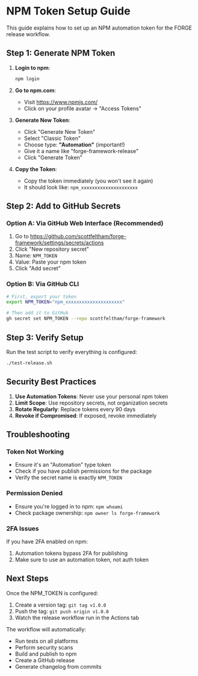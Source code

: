 # NPM Token Setup Guide

This guide explains how to set up an NPM automation token for the FORGE release workflow.

## Step 1: Generate NPM Token

1. **Login to npm**:
   ```bash
   npm login
   ```

2. **Go to npm.com**:
   - Visit https://www.npmjs.com/
   - Click on your profile avatar → "Access Tokens"

3. **Generate New Token**:
   - Click "Generate New Token"
   - Select "Classic Token"
   - Choose type: **"Automation"** (important!)
   - Give it a name like "forge-framework-release"
   - Click "Generate Token"

4. **Copy the Token**:
   - Copy the token immediately (you won't see it again)
   - It should look like: `npm_xxxxxxxxxxxxxxxxxxxxx`

## Step 2: Add to GitHub Secrets

### Option A: Via GitHub Web Interface (Recommended)

1. Go to https://github.com/scottfeltham/forge-framework/settings/secrets/actions
2. Click "New repository secret"
3. Name: `NPM_TOKEN`
4. Value: Paste your npm token
5. Click "Add secret"

### Option B: Via GitHub CLI

```bash
# First, export your token
export NPM_TOKEN="npm_xxxxxxxxxxxxxxxxxxxxx"

# Then add it to GitHub
gh secret set NPM_TOKEN --repo scottfeltham/forge-framework
```

## Step 3: Verify Setup

Run the test script to verify everything is configured:

```bash
./test-release.sh
```

## Security Best Practices

1. **Use Automation Tokens**: Never use your personal npm token
2. **Limit Scope**: Use repository secrets, not organization secrets
3. **Rotate Regularly**: Replace tokens every 90 days
4. **Revoke if Compromised**: If exposed, revoke immediately

## Troubleshooting

### Token Not Working
- Ensure it's an "Automation" type token
- Check if you have publish permissions for the package
- Verify the secret name is exactly `NPM_TOKEN`

### Permission Denied
- Ensure you're logged in to npm: `npm whoami`
- Check package ownership: `npm owner ls forge-framework`

### 2FA Issues
If you have 2FA enabled on npm:
1. Automation tokens bypass 2FA for publishing
2. Make sure to use an automation token, not auth token

## Next Steps

Once the NPM_TOKEN is configured:
1. Create a version tag: `git tag v1.0.0`
2. Push the tag: `git push origin v1.0.0`
3. Watch the release workflow run in the Actions tab

The workflow will automatically:
- Run tests on all platforms
- Perform security scans
- Build and publish to npm
- Create a GitHub release
- Generate changelog from commits